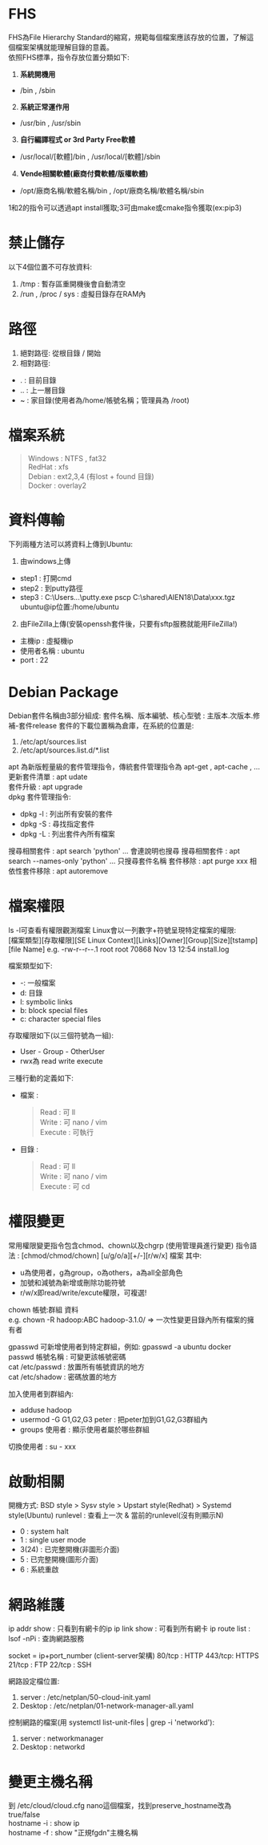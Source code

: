 # FHS
FHS為File Hierarchy Standard的縮寫，規範每個檔案應該存放的位置，了解這個檔案架構就能理解目錄的意義。  
依照FHS標準，指令存放位置分類如下:
1. **系統開機用**
  - /bin , /sbin
2. **系統正常運作用**
  - /usr/bin , /usr/sbin
3. **自行編譯程式 or 3rd Party Free軟體**
  - /usr/local/[軟體]/bin , /usr/local/[軟體]/sbin 
4. **Vende相關軟體(廠商付費軟體/版權軟體)**
  - /opt/廠商名稱/軟體名稱/bin ,  /opt/廠商名稱/軟體名稱/sbin

1和2的指令可以透過apt install獲取;3可由make或cmake指令獲取(ex:pip3)

# 禁止儲存
以下4個位置不可存放資料:
1. /tmp : 暫存區重開機後會自動清空
2. /run , /proc / sys : 虛擬目錄存在RAM內

# 路徑
1. 絕對路徑: 從根目錄 / 開始
2. 相對路徑: 
  - . : 目前目錄
  - .. : 上一層目錄
  - ~ : 家目錄(使用者為/home/帳號名稱；管理員為 /root)

# 檔案系統
> Windows :  NTFS , fat32  
> RedHat : xfs  
> Debian : ext2,3,4 (有lost + found 目錄)  
> Docker : overlay2  

# 資料傳輸
下列兩種方法可以將資料上傳到Ubuntu:
1. 由windows上傳
  - step1 : 打開cmd
  - step2 : 到putty路徑
  - step3 : C:\Users\...\putty.exe pscp C:\shared\AIEN18\Data\xxx.tgz ubuntu@ip位置:/home/ubuntu
2. 由FileZilla上傳(安裝openssh套件後，只要有sftp服務就能用FileZilla!)
  - 主機ip : 虛擬機ip
  - 使用者名稱 : ubuntu
  - port : 22

# Debian Package
Debian套件名稱由3部分組成: 套件名稱、版本編號、核心型號 : 主版本.次版本.修補-套件release
套件的下載位置稱為倉庫，在系統的位置是:  
1. /etc/apt/sources.list
2. /etc/apt/sources.list.d/*.list

apt 為新版輕量級的套件管理指令，傳統套件管理指令為 apt-get , apt-cache , ...   
更新套件清單 : apt udate  
套件升級 : apt upgrade  
dpkg 套件管理指令:
  - dpkg -l : 列出所有安裝的套件
  - dpkg -S : 尋找指定套件
  - dpkg -L : 列出套件內所有檔案

搜尋相關套件 : apt search 'python' ... 會連說明也搜尋
搜尋相關套件 : apt search --names-only 'python' ... 只搜尋套件名稱
套件移除 : apt purge xxx 
相依性套件移除 : apt autoremove

# 檔案權限
ls -l可查看有權限觀測檔案
Linux會以一列數字+符號呈現特定檔案的權限:  
[檔案類型][存取權限][SE Linux Context][Links][Owner][Group][Size][tstamp][file Name]
e.g. -rw-r--r--.1 root root 70868 Nov 13 12:54 install.log

檔案類型如下:
  - -: 一般檔案
  - d: 目錄
  - l: symbolic links
  - b: block special files 
  - c: character special files

存取權限如下(以三個符號為一組):
  - User - Group - OtherUser
  - rwx為 read write execute

三種行動的定義如下:
  - 檔案 :
    > Read : 可 ll  
    > Write : 可 nano / vim  
    > Execute : 可執行  
  - 目錄 :
    > Read : 可 ll  
    > Write : 可 nano / vim  
    > Execute : 可 cd  
 

# 權限變更
常用權限變更指令包含chmod、chown以及chgrp (使用管理員進行變更)
指令語法 : [chmod/chmod/chown] [u/g/o/a][+/-][r/w/x] 檔案
其中:
  - u為使用者，g為group，o為others，a為all全部角色
  - 加號和減號為新增或刪除功能符號
  - r/w/x即read/write/excute權限，可複選!

chown 帳號:群組 資料  
e.g. chown -R  hadoop:ABC hadoop-3.1.0/  => 一次性變更目錄內所有檔案的擁有者  

gpasswd 可新增使用者到特定群組，例如: gpasswd -a ubuntu docker  
passwd 帳號名稱 : 可變更該帳號密碼  
cat /etc/passwd : 放置所有帳號資訊的地方  
cat /etc/shadow : 密碼放置的地方  

加入使用者到群組內: 
  - adduse hadoop
  - usermod -G G1,G2,G3 peter : 把peter加到G1,G2,G3群組內
  - groups 使用者 : 顯示使用者屬於哪些群組

切換使用者 : su - xxx

# 啟動相關
開機方式: BSD style > Sysv style > Upstart style(Redhat) > Systemd style(Ubuntu)
runlevel : 查看上一次 & 當前的runlevel(沒有則顯示N)
  - 0 : system halt
  - 1 : single user mode
  - 3(24) : 已完整開機(非圖形介面)
  - 5 : 已完整開機(圖形介面)
  - 6 : 系統重啟

# 網路維護
ip addr show : 只看到有網卡的ip
ip link show : 可看到所有網卡
ip route list :
lsof -nPi : 查詢網路服務

socket = ip+port_number (client-server架構)
80/tcp : HTTP
443/tcp: HTTPS
21/tcp : FTP
22/tcp : SSH

網路設定檔位置:
1. server : /etc/netplan/50-cloud-init.yaml
2. Desktop : /etc/netplan/01-network-manager-all.yaml

控制網路的檔案(用 systemctl list-unit-files | grep -i 'networkd'):
1. server : networkmanager
2. Desktop : networkd

# 變更主機名稱
到 /etc/cloud/cloud.cfg nano這個檔案，找到preserve_hostname改為 true/false  
hostname -i : show ip  
hostname -f : show "正規fgdn"主機名稱  
